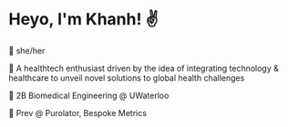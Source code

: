 # Heyo, I'm Khanh! :v:

<!--
**bxokhxnhle/bxokhxnhle** is a ✨ _special_ ✨ repository because its `README.md` (this file) appears on your GitHub profile.

Here are some ideas to get you started:

-->
:seedling: she/her

:cactus: A healthtech enthusiast driven by the idea of integrating technology & healthcare to unveil novel solutions to global health challenges

🦾 2B Biomedical Engineering @ UWaterloo 

:milky_way: Prev @ Purolator, Bespoke Metrics
